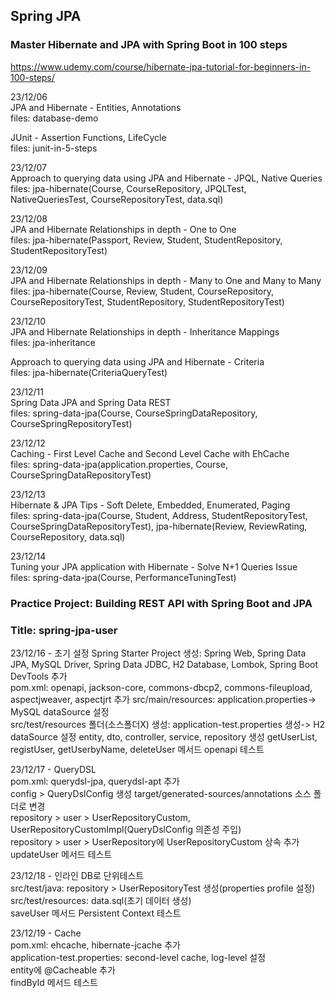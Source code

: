## Spring JPA
### Master Hibernate and JPA with Spring Boot in 100 steps
https://www.udemy.com/course/hibernate-jpa-tutorial-for-beginners-in-100-steps/

23/12/06  
JPA and Hibernate - Entities, Annotations   
files: database-demo

JUnit - Assertion Functions, LifeCycle  
files: junit-in-5-steps

23/12/07  
Approach to querying data using JPA and Hibernate - JPQL, Native Queries  
files: jpa-hibernate(Course, CourseRepository, JPQLTest, NativeQueriesTest, CourseRepositoryTest, data.sql)  

23/12/08  
JPA and Hibernate Relationships in depth - One to One  
files: jpa-hibernate(Passport, Review, Student, StudentRepository, StudentRepositoryTest)

23/12/09  
JPA and Hibernate Relationships in depth - Many to One and Many to Many    
files: jpa-hibernate(Course, Review, Student, CourseRepository, CourseRepositoryTest, StudentRepository, StudentRepositoryTest)

23/12/10  
JPA and Hibernate Relationships in depth - Inheritance Mappings  
files: jpa-inheritance

Approach to querying data using JPA and Hibernate - Criteria  
files: jpa-hibernate(CriteriaQueryTest)

23/12/11  
Spring Data JPA and Spring Data REST  
files: spring-data-jpa(Course, CourseSpringDataRepository, CourseSpringRepositoryTest)

23/12/12  
Caching - First Level Cache and Second Level Cache with EhCache  
files: spring-data-jpa(application.properties, Course, CourseSpringDataRepositoryTest)  

23/12/13  
Hibernate & JPA Tips - Soft Delete, Embedded, Enumerated, Paging  
files: spring-data-jpa(Course, Student, Address, StudentRepositoryTest, CourseSpringDataRepositoryTest), jpa-hibernate(Review, ReviewRating, CourseRepository, data.sql)  

23/12/14  
Tuning your JPA application with Hibernate - Solve N+1 Queries Issue       
files: spring-data-jpa(Course, PerformanceTuningTest)  

### Practice Project: Building REST API with Spring Boot and JPA
### Title: spring-jpa-user

23/12/16 - 초기 설정
Spring Starter Project 생성: Spring Web, Spring Data JPA, MySQL Driver, Spring Data JDBC, H2 Database, Lombok, Spring Boot DevTools 추가  
pom.xml: openapi, jackson-core, commons-dbcp2, commons-fileupload, aspectjweaver, aspectjrt 추가 
src/main/resources: application.properties-> MySQL dataSource 설정  
src/test/resources 폴더(소스폴더X) 생성: application-test.properties 생성-> H2 dataSource 설정 
entity, dto, controller, service, repository 생성
getUserList, registUser, getUserbyName, deleteUser 메서드 openapi 테스트

23/12/17 - QueryDSL  
pom.xml: querydsl-jpa, querydsl-apt 추가  
config > QueryDslConfig 생성
target/generated-sources/annotations 소스 폴더로 변경  
repository > user > UserRepositoryCustom, UserRepositoryCustomImpl(QueryDslConfig 의존성 주입)  
repository > user > UserRepository에 UserRepositoryCustom 상속 추가  
updateUser 메서드 테스트  

23/12/18 - 인라인 DB로 단위테스트  
src/test/java: repository > UserRepositoryTest 생성(properties profile 설정)   
src/test/resources: data.sql(초기 데이터 생성)  
saveUser 메서드 Persistent Context 테스트    

23/12/19 - Cache  
pom.xml: ehcache, hibernate-jcache 추가  
application-test.properties: second-level cache, log-level 설정  
entity에 @Cacheable 추가  
findById 메서드 테스트  

    
